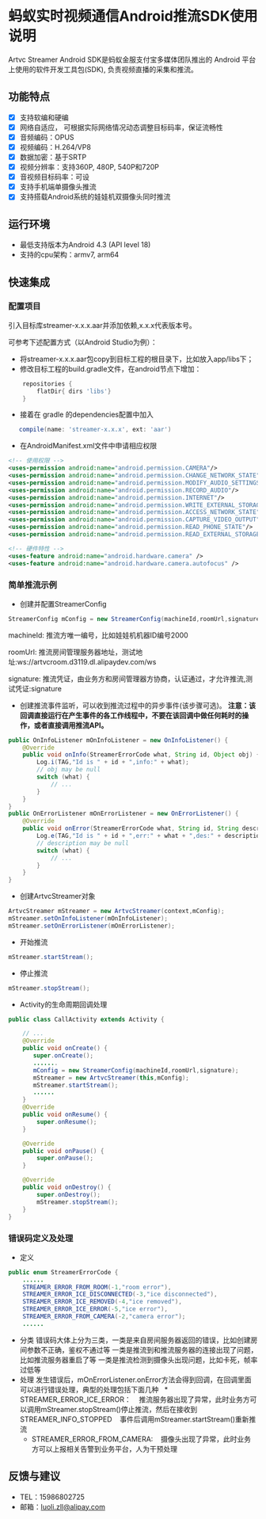 # 蚂蚁实时视频通信Android推流SDK使用说明

  Artvc Streamer Android SDK是蚂蚁金服支付宝多媒体团队推出的 Android 平台上使用的软件开发工具包(SDK), 负责视频直播的采集和推流。
## 功能特点

* [x] 支持软编和硬编
* [x] 网络自适应， 可根据实际网络情况动态调整目标码率，保证流畅性
* [x] 音频编码：OPUS
* [x] 视频编码：H.264/VP8
* [x] 数据加密：基于SRTP
* [x] 视频分辨率：支持360P, 480P, 540P和720P
* [x] 音视频目标码率：可设
* [x] 支持手机端单摄像头推流
* [x] 支持搭载Android系统的娃娃机双摄像头同时推流

## 运行环境

* 最低支持版本为Android 4.3 (API level 18)
* 支持的cpu架构：armv7, arm64

## 快速集成

### 配置项目

引入目标库streamer-x.x.x.aar并添加依赖,x.x.x代表版本号。

可参考下述配置方式（以Android Studio为例）：
- 将streamer-x.x.x.aar包copy到目标工程的根目录下，比如放入app/libs下；
- 修改目标工程的build.gradle文件，在android节点下增加：
````gradle
    repositories {
        flatDir{ dirs 'libs'}
    }
````
- 接着在 gradle 的dependencies配置中加入
````gradle
   compile(name: 'streamer-x.x.x', ext: 'aar')
````
- 在AndroidManifest.xml文件中申请相应权限
````xml
<!-- 使用权限 -->
<uses-permission android:name="android.permission.CAMERA"/>
<uses-permission android:name="android.permission.CHANGE_NETWORK_STATE"/>
<uses-permission android:name="android.permission.MODIFY_AUDIO_SETTINGS"/>
<uses-permission android:name="android.permission.RECORD_AUDIO"/>
<uses-permission android:name="android.permission.INTERNET"/>
<uses-permission android:name="android.permission.WRITE_EXTERNAL_STORAGE"/>
<uses-permission android:name="android.permission.ACCESS_NETWORK_STATE"/>
<uses-permission android:name="android.permission.CAPTURE_VIDEO_OUTPUT"/>
<uses-permission android:name="android.permission.READ_PHONE_STATE"/>
<uses-permission android:name="android.permission.READ_EXTERNAL_STORAGE"/>

<!-- 硬件特性 -->
<uses-feature android:name="android.hardware.camera" />
<uses-feature android:name="android.hardware.camera.autofocus" />
````

### 简单推流示例

- 创建并配置StreamerConfig
````java
StreamerConfig mConfig = new StreamerConfig(machineId,roomUrl,signature);
````
   machineId: 推流方唯一编号，比如娃娃机机器ID编号2000

   roomUrl: 推流房间管理服务器地址，测试地址:ws://artvcroom.d3119.dl.alipaydev.com/ws

   signature: 推流凭证，由业务方和房间管理器方协商，认证通过，才允许推流,测试凭证:signature

- 创建推流事件监听，可以收到推流过程中的异步事件(该步骤可选)。
**注意：该回调直接运行在产生事件的各工作线程中，不要在该回调中做任何耗时的操作，或者直接调用推流API。**
````java
public OnInfoListener mOnInfoListener = new OnInfoListener() {
    @Override
    public void onInfo(StreamerErrorCode what, String id, Object obj) {
        Log.i(TAG,"Id is " + id + ",info:" + what);
        // obj may be null
        switch (what) {
            // ...
        }
    }
}
public OnErrorListener mOnErrorListener = new OnErrorListener() {
    @Override
    public void onError(StreamerErrorCode what, String id, String description) {
        Log.e(TAG,"Id is " + id + ",err:" + what + ",des:" + description);
        // description may be null
        switch (what) {
            // ...
        }
    }
}
````
- 创建ArtvcStreamer对象
````java
ArtvcStreamer mStreamer = new ArtvcStreamer(context,mConfig);
mStreamer.setOnInfoListener(mOnInfoListener);
mStreamer.setOnErrorListener(mOnErrorListener);
````
- 开始推流
````java
mStreamer.startStream();
````
- 停止推流
````java
mStreamer.stopStream();
````
- Activity的生命周期回调处理
```java
public class CallActivity extends Activity {

    // ...
    @Override
    public void onCreate() {
       super.onCreate();
       .......
       mConfig = new StreamerConfig(machineId,roomUrl,signature);
       mStreamer = new ArtvcStreamer(this,mConfig);
       mStreamer.startStream();
       ......
    }
    @Override
    public void onResume() {
        super.onResume();
    }

    @Override
    public void onPause() {
        super.onPause();
    }

    @Override
    public void onDestroy() {
        super.onDestroy();
        mStreamer.stopStream();
    }
}
```
### 错误码定义及处理
- 定义
````java
public enum StreamerErrorCode {
    ......
    STREAMER_ERROR_FROM_ROOM(-1,"room error"),
    STREAMER_ERROR_ICE_DISCONNECTED(-3,"ice disconnected"),
    STREAMER_ERROR_ICE_REMOVED(-4,"ice removed"),
    STREAMER_ERROR_ICE_ERROR(-5,"ice error"),
    STREAMER_ERROR_FROM_CAMERA(-2,"camera error");
    ......
````
- 分类
    错误码大体上分为三类，一类是来自房间服务器返回的错误，比如创建房间参数不正确，鉴权不通过等
    一类是推流到和推流服务器的连接出现了问题，比如推流服务器重启了等
    一类是推流检测到摄像头出现问题，比如卡死，帧率过低等
- 处理
    发生错误后，mOnErrorListener.onError方法会得到回调，在回调里面可以进行错误处理，典型的处理包括下面几种
    * STREAMER_ERROR_ICE_ERROR：
    推流服务器出现了异常，此时业务方可以调用mStreamer.stopStream()停止推流，然后在接收到STREAMER_INFO_STOPPED
    事件后调用mStreamer.startStream()重新推流
    * STREAMER_ERROR_FROM_CAMERA:
    摄像头出现了异常，此时业务方可以上报相关告警到业务平台，人为干预处理
## 反馈与建议
- TEL：15986802725
- 邮箱：<luoli.zll@alipay.com>
